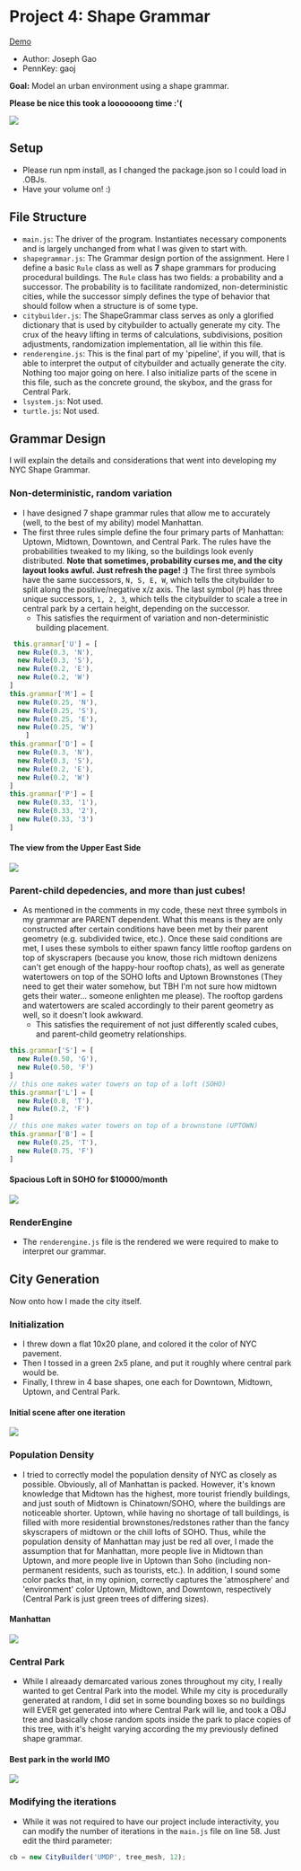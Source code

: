 # Project 4: Shape Grammar

[Demo](http://josephgao.me/Project4-Shape-Grammar/)

* Author: Joseph Gao
* PennKey: gaoj

**Goal:** Model an urban environment using a shape grammar. 

**Please be nice this took a looooooong time :'(**

![](./ss1.png)

## Setup
- Please run npm install, as I changed the package.json so I could load in .OBJs. 
- Have your volume on! :)

## File Structure
- `main.js`: The driver of the program. Instantiates necessary components and is largely unchanged from what I was given to start with.
- `shapegrammar.js`: The Grammar design portion of the assignment. Here I define a basic `Rule` class as well as **7** shape grammars for producing procedural buildings. The `Rule` class has two fields: a probability and a successor. The probability is to facilitate randomized, non-deterministic cities, while the successor simply defines the type of behavior that should follow when a structure is of some type.
- `citybuilder.js`: The ShapeGrammar class serves as only a glorified dictionary that is used by citybuilder to actually generate my city. The crux of the heavy lifting in terms of calculations, subdivisions, position adjustments, randomization implementation, all lie within this file. 
- `renderengine.js`: This is the final part of my 'pipeline', if you will, that is able to interpret the output of citybuilder and actually generate the city. Nothing too major going on here. I also initialize parts of the scene in this file, such as the concrete ground, the skybox, and the grass for Central Park.
- `lsystem.js`: Not used.
- `turtle.js`: Not used.


## Grammar Design

I will explain the details and considerations that went into developing my NYC Shape Grammar.

### Non-deterministic, random variation
- I have designed 7 shape grammar rules that allow me to accurately (well, to the best of my ability) model Manhattan.
- The first three rules simple define the four primary parts of Manhattan: Uptown, Midtown, Downtown, and Central Park. The rules have the probabilities tweaked to my liking, so the buildings look evenly distributed. **Note that sometimes, probability curses me, and the city layout looks awful. Just refresh the page! :)** The first three symbols have the same successors, `N, S, E, W`, which tells the citybuilder to split along the positive/negative x/z axis. The last symbol (`P`) has three unique successors, `1, 2, 3`, which tells the citybuilder to scale a tree in central park by a certain height, depending on the successor. 
	- This satisfies the requirment of variation and non-deterministic building placement.
```javascript
 this.grammar['U'] = [
  new Rule(0.3, 'N'),
  new Rule(0.3, 'S'),
  new Rule(0.2, 'E'),
  new Rule(0.2, 'W')
]
this.grammar['M'] = [
  new Rule(0.25, 'N'),
  new Rule(0.25, 'S'),
  new Rule(0.25, 'E'),
  new Rule(0.25, 'W')
	]
this.grammar['D'] = [
  new Rule(0.3, 'N'),
  new Rule(0.3, 'S'),
  new Rule(0.2, 'E'),
  new Rule(0.2, 'W')
]
this.grammar['P'] = [
  new Rule(0.33, '1'),
  new Rule(0.33, '2'),
  new Rule(0.33, '3')
]
```

#### The view from the Upper East Side
![](./ss3.png)

### Parent-child depedencies, and more than just cubes!
- As mentioned in the comments in my code, these next three symbols in my grammar are PARENT dependent. What this means is they are only constructed after certain conditions have been met by their parent geometry (e.g. subdivided twice, etc.). Once these said conditions are met, I uses these symbols to either spawn fancy little rooftop gardens on top of skyscrapers (because you know, those rich midtown denizens can't get enough of the happy-hour rooftop chats), as well as generate watertowers on top of the SOHO lofts and Uptown Brownstones (They need to get their water somehow, but TBH I'm not sure how midtown gets their water... someone enlighten me please). The rooftop gardens and watertowers are scaled accordingly to their parent geometry as well, so it doesn't look awkward.
	- This satisfies the requirement of not just differently scaled cubes, and parent-child geometry relationships. 
```javascript
this.grammar['S'] = [
  new Rule(0.50, 'G'),
  new Rule(0.50, 'F')
]
// this one makes water towers on top of a loft (SOHO)
this.grammar['L'] = [
  new Rule(0.8, 'T'),
  new Rule(0.2, 'F')
]
// this one makes water towers on top of a brownstone (UPTOWN)
this.grammar['B'] = [
  new Rule(0.25, 'T'),
  new Rule(0.75, 'F')
]
```

#### Spacious Loft in SOHO for $10000/month
![](./ss4.png)

### RenderEngine
- The `renderengine.js` file is the rendered we were required to make to interpret our grammar.

## City Generation

Now onto how I made the city itself.

### Initialization
- I threw down a flat 10x20 plane, and colored it the color of NYC pavement.
- Then I tossed in a green 2x5 plane, and put it roughly where central park would be.
- Finally, I threw in 4 base shapes, one each for Downtown, Midtown, Uptown, and Central Park.

#### Initial scene after one iteration
![](./ss7.png)

### Population Density
- I tried to correctly model the population density of NYC as closely as possible. Obviously, all of Manhattan is packed. However, it's known knowledge that Midtown has the highest, more tourist friendly buildings, and just south of Midtown is Chinatown/SOHO, where the buildings are noticeable shorter. Uptown, while having no shortage of tall buildings, is filled with more residential brownstones/redstones rather than the fancy skyscrapers of midtown or the chill lofts of SOHO. Thus, while the population density of Manhattan may just be red all over, I made the assumption that for Manhattan, more people live in Midtown than Uptown, and more people live in Uptown than Soho (including non-permanent residents, such as tourists, etc.). In addition, I sound some color packs that, in my opinion, correctly captures the 'atmosphere' and 'environment' color Uptown, Midtown, and Downtown, respectively (Central Park is just green trees of differing sizes). 

#### Manhattan
![](./ss6.png)

### Central Park
- While I alreaady demarcated various zones throughout my city, I really wanted to get Central Park into the model. While my city is procedurally generated at random, I did set in some bounding boxes so no buildings will EVER get generated into where Central Park will lie, and took a OBJ tree and basically chose random spots inside the park to place copies of this tree, with it's height varying according the my previously defined shape grammar.

#### Best park in the world IMO
![](./ss8.png)

### Modifying the iterations
- While it was not required to have our project include interactivity, you can modify the number of iterations in the `main.js` file on line 58. Just edit the third parameter:
```javascript
cb = new CityBuilder('UMDP', tree_mesh, 12);
```

